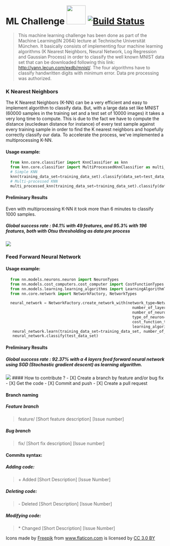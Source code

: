 # ML Challenge <img src="/robot.png" width="60" vertical-align="bottom"> [![Build Status](https://travis-ci.org/ADozois/ML_Challenge.svg?branch=master)](https://travis-ci.org/ADozois/ML_Challenge )
> This machine learning challenge has been done as part of the Machine Learning(IN 2064) lecture at Technische Universität München. It basically consists of implementing four machine learning algorithms (K Nearest Neighbors, Neural Network, Log Regression and Gaussian Process) in order to classify the well known MNIST data set that can be downloaded following this link: http://yann.lecun.com/exdb/mnist/. The four algorithms have to classify handwritten digits with minimum error. Data pre processing was authorized.

### K Nearest Neighbors
The K Nearest Neighbors (K-NN) can be a very efficient and easy to implement algorithm to classify data. But, with a large data set like MNIST (60000 samples in the training set and a test set of 10000 images) it takes a very long time to compute. This is due to the fact we have to compute the distance (eucledean distance for instance) of every test sample against every training sample in order to find the K nearest neighbors and hopefully correctly classify our data. To accelerate the process, we've implemented a multiprocessing K-NN. 

#### Usage example:
```python
  from knn.core.classifier import KnnClassifier as knn
  from knn.core.classifier import MultiProcessedKnnClassifier as multi_processed_knn
  # Simple KNN
  knn(training_data_set=training_data_set).classify(data_set=test_data_set, number_of_neighbors=10)
  # Multi-processed KNN
  multi_processed_knn(training_data_set=training_data_set).classify(data_set=test_data_set, number_of_neighbors=10)
```
#### Preliminary Results
Even with multiprocessing K-NN it took more than 6 minutes to classify 1000 samples.
##### Global success rate : 94.1% with 49 features, and 95.3% with 196 features, both with Otsu thresholding as data pre process
  <img src="/images/result_knn_3.PNG">
  
### Feed Forward Neural Network

#### Usage example:
```python
  from nn.models.neurons.neuron import NeuronTypes
  from nn.models.cost_computers.cost_computer import CostFunctionTypes
  from nn.models.learning.learning_algorithms import LearningAlgorithmTypes
  from nn.core.network import NetworkFactory, NetworkTypes
  
  neural_network = NetworkFactory.create_network_with(network_type=NetworkTypes.FEED_FORWARD,
                                                        number_of_layers=4,
                                                        number_of_neurons_per_layer=[784, 50, 25, 10],
                                                        type_of_neuron=NeuronTypes.SIGMOID,
                                                        cost_function_type=CostFunctionTypes.QUADRATIC,
                                                        learning_algorithm_type=LearningAlgorithmTypes.SGD)
   neural_network.learn(training_data_set=training_data_set, number_of_epochs=75, learning_rate=0.5, size_of_batch=200)
   neural_network.classify(test_data_set)
```

#### Preliminary Results

##### Global success rate : 92.37% with a 4 layers feed forward neural network using SGD (Stochastic gradient descent) as learning algorithm.

<img src="/images/result_nn.PNG">
#### How to contribute ?
- [X] Create a branch by feature and/or bug fix
- [X] Get the code
- [X] Commit and push
- [X] Create a pull request

#### Branch naming

##### Feature branch
> feature/ [Short feature description] [Issue number]

##### Bug branch
> fix/ [Short fix description] [Issue number]

#### Commits syntax:

##### Adding code:
> \+ Added [Short Description] [Issue Number]

##### Deleting code:
> \- Deleted [Short Description] [Issue Number]

##### Modifying code:
> \* Changed [Short Description] [Issue Number]


Icons made by <a href="http://www.flaticon.com/authors/freepik" title="Freepik">Freepik</a> from <a href="http://www.flaticon.com" title="Flaticon">www.flaticon.com</a> is licensed by <a href="http://creativecommons.org/licenses/by/3.0/" title="Creative Commons BY 3.0" target="_blank">CC 3.0 BY</a>
